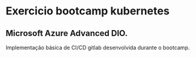 # Exercicio bootcamp kubernetes

## Microsoft Azure Advanced DIO.

Implementação básica de CI/CD gitlab desenvolvida durante o bootcamp.
